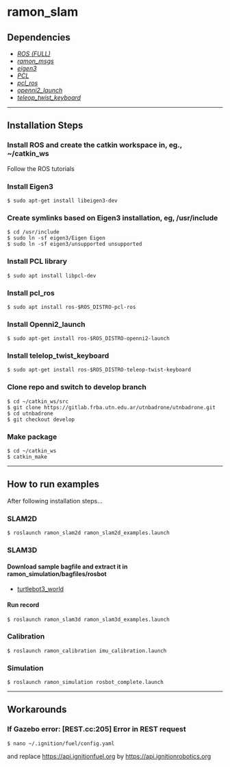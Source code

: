 # ramon_slam


Dependencies
------------
* [*ROS (FULL)*](http://wiki.ros.org/ROS/Installation)
* [*ramon_msgs*](https://gitlab.frba.utn.edu.ar/utnbadrone/utnbadrone)
* [*eigen3*](http://eigen.tuxfamily.org/index.php?title=Main_Page)
* [*PCL*](https://pointclouds.org/)
* [*pcl_ros*](http://wiki.ros.org/pcl_ros)
* [*openni2_launch*](http://wiki.ros.org/openni2_launch)
* [*teleop_twist_keyboard*](http://wiki.ros.org/teleop_twist_keyboard)

--------------
## Installation Steps

### Install ROS and create the catkin workspace in, eg., ~/catkin_ws
Follow the ROS tutorials

### Install Eigen3 
    $ sudo apt-get install libeigen3-dev

### Create symlinks based on Eigen3 installation, eg, /usr/include
    $ cd /usr/include
    $ sudo ln -sf eigen3/Eigen Eigen
    $ sudo ln -sf eigen3/unsupported unsupported
    
### Install PCL library
    $ sudo apt install libpcl-dev

### Install pcl_ros
    $ sudo apt install ros-$ROS_DISTRO-pcl-ros

### Install Openni2_launch
    $ sudo apt-get install ros-$ROS_DISTRO-openni2-launch 

### Install telelop_twist_keyboard
    $ sudo apt-get install ros-$ROS_DISTRO-teleop-twist-keyboard

### Clone repo and switch to develop branch
    $ cd ~/catkin_ws/src
    $ git clone https://gitlab.frba.utn.edu.ar/utnbadrone/utnbadrone.git
    $ cd utnbadrone
    $ git checkout develop

### Make package
    $ cd ~/catkin_ws
    $ catkin_make

-------
## How to run examples

After following installation steps...

### SLAM2D
    $ roslaunch ramon_slam2d ramon_slam2d_examples.launch

### SLAM3D

#### Download sample bagfile and extract it in ramon_simulation/bagfiles/rosbot
* [turtlebot3_world](https://drive.google.com/file/d/1g-gjRaW8C2rkBwlpe2pA-rbfG6eYGbCE/view?usp=sharing)

#### Run record
    $ roslaunch ramon_slam3d ramon_slam3d_examples.launch

### Calibration
    $ roslaunch ramon_calibration imu_calibration.launch

### Simulation
    $ roslaunch ramon_simulation rosbot_complete.launch

--------
## Workarounds

### If Gazebo error: [REST.cc:205] Error in REST request
    $ nano ~/.ignition/fuel/config.yaml

and replace https://api.ignitionfuel.org by https://api.ignitionrobotics.org
